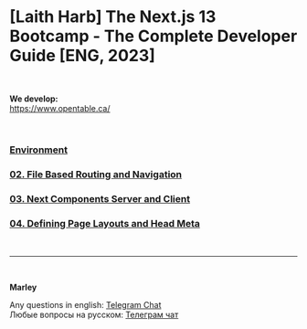 # [Laith Harb] The Next.js 13 Bootcamp - The Complete Developer Guide [ENG, 2023]

<br/>

**We develop:**  
https://www.opentable.ca/

<br/>

### [Environment](./docs/Environment.md)

### [02. File Based Routing and Navigation](./docs/Chapter02.md)

### [03. Next Components Server and Client](./docs/Chapter03.md)

### [04. Defining Page Layouts and Head Meta](./docs/Chapter04.md)

<br/>

---

<br/>

**Marley**

Any questions in english: <a href="https://jsdev.org/chat/">Telegram Chat</a>  
Любые вопросы на русском: <a href="https://jsdev.ru/chat/">Телеграм чат</a>
